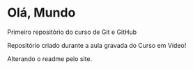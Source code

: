 # Olá, Mundo
 Primeiro repositório do curso de Git e GitHub

Repositório criado durante a aula gravada do Curso em Vídeo!

Alterando o readme pelo site.
